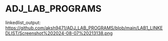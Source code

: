# ADJ_LAB_PROGRAMS


linkedlist_output:  https://github.com/aksh9471/ADJ_LAB_PROGRAMS/blob/main/LAB1_LINKEDLIST/Screenshot%202024-08-07%20213138.png
